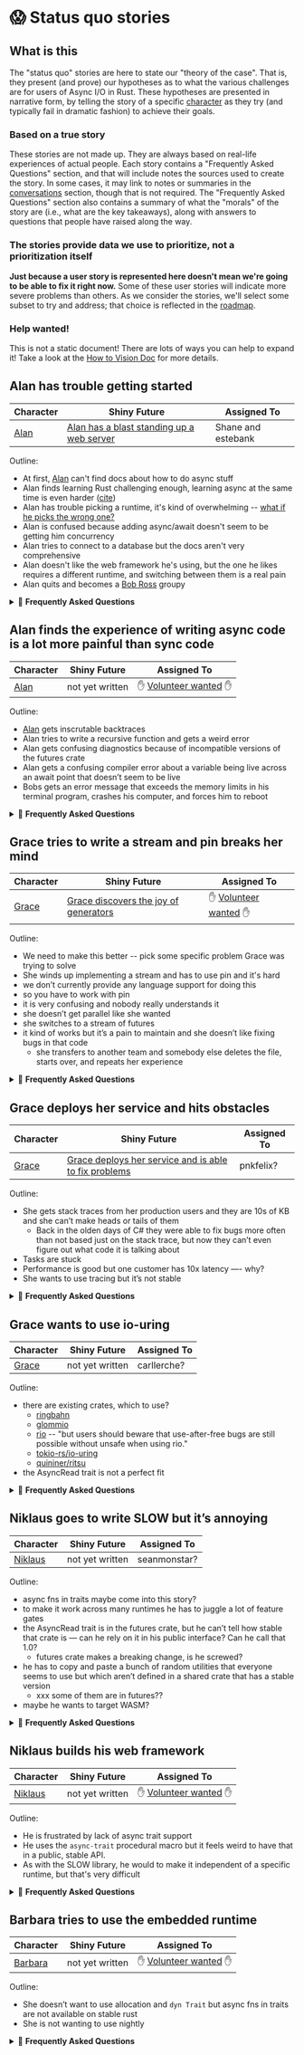 # 😱 Status quo stories

## What is this

The "status quo" stories are here to state our "theory of the case". That is, they present (and prove) our hypotheses as to what the various challenges are for users of Async I/O in Rust. These hypotheses are presented in narrative form, by telling the story of a specific [character] as they try (and typically fail in dramatic fashion) to achieve their goals.

[character]: ./characters.md

### Based on a true story

These stories are not made up. They are always based on real-life experiences of actual people. Each story contains a "Frequently Asked Questions" section, and that will include notes the sources used to create the story. In some cases, it may link to notes or summaries in the [conversations] section, though that is not required. The "Frequently Asked Questions" section also contains a summary of what the "morals" of the story are (i.e., what are the key takeaways), along with answers to questions that people have raised along the way.

[conversations]: ../conversations.md

### The stories provide data we use to prioritize, not a prioritization itself

**Just because a user story is represented here doesn't mean we're going to be able to fix it right now.** Some of these user stories will indicate more severe problems than others. As we consider the stories, we'll select some subset to try and address; that choice is reflected in the [roadmap].

[roadmap]: ./roadmap.md

### Help wanted!

This is not a static document! There are lots of ways you can help to expand it! Take a look at the [How to Vision Doc](./how_to_vision_doc.md) for more details.

[Alan]: ./characters.md#alan-the-startup-guy-trying-to-stand-up-a-web-stack-quickly
[Grace]: ./characters.md#grace-the-principal-engineer-hacking-on-t4-a-new-storage-service
[Niklaus]: ./characters.md#niklaus-the-developer-building-generic-rust-libraries-and-frameworks
[Barbara]: ./characters.md#barbara-embedded-developer-doing-networking
[Volunteer wanted]: ./how_to_vision_doc.md#how-can-i-finish-or-add-a-section-to-the-document

## Alan has trouble getting started

| Character | Shiny Future | Assigned To |
| --- | --- | --- |
| [Alan] | [Alan has a blast standing up a web server](./shiny_future.md#alan-has-a-blast-standing-up-a-web-server) | Shane and estebank |

Outline:

* At first, [Alan] can't find docs about how to do async stuff
* Alan finds learning Rust challenging enough, learning async at the same time is even harder ([cite](https://twitter.com/richardsabow/status/1345815115745140736))
* Alan has trouble picking a runtime, it's kind of overwhelming -- [what if he picks the wrong one?](https://twitter.com/EchoRior/status/1359965313979346944)
* Alan is confused because adding async/await doesn't seem to be getting him concurrency
* Alan tries to connect to a database but the docs aren't very comprehensive
* Alan doesn't like the web framework he's using, but the one he likes requires a different runtime, and switching between them is a real pain
* Alan quits and becomes a [Bob Ross] groupy

[Bob Ross]: https://www.pbs.org/show/best-joy-painting/

<details><summary>🤔 <b>Frequently Asked Questions</b></summary>
<p>

* **What are the morals of the story?**
    * Many people cite that picking a runtime is a stressful choice.
    * People want to be able to 'mix and match' the runtime, web framework, and other libraries and have things just work.
    * Information on async-await is hard to find and not yet well integrated into standard Rust learning materials.
    * Rust's async model is different from other languages (JavaScript, C#) and that can be confusing.
    * Learning async Rust is strictly more work than learning sync Rust, which is already harder than we'd like.
    * The async book as written gives way too many low-level details way too early.
* **Are you just making this stuff up?**
    * Not at all. This is based on a number of sources, including tweets but also personal conversations.
    * Some sources can be found in the conversations page:
        * [2021-02-12 Twitter thread](../conversations/2021-02-12-Twitter-Thread.md)
* **Why doesn't Alan go to the tutorial for some specific runtime?**
    * It's true that there are a number of excellent tutorials out there, like the one from [tokio](https://tokio.rs/tokio/tutorial) and [async-std](https://book.async.rs/tutorial/index.html). Unfortunately, Alan doesn't know about those runtimes yet! Alan wants to learn Rust, so that's where he started.

</p>
</details>

## Alan finds the experience of writing async code is a lot more painful than sync code

| Character | Shiny Future | Assigned To |
| --- | --- | --- |
| [Alan] | not yet written | ✋ [Volunteer wanted] ✋ |

Outline:

* [Alan] gets inscrutable backtraces
* Alan tries to write a recursive function and gets a weird error
* Alan gets confusing diagnostics because of incompatible versions of the futures crate
* Alan gets a confusing compiler error about a variable being live across an await point that doesn’t seem to be live
* Bobs gets an error message that exceeds the memory limits in his terminal program, crashes his computer, and forces him to reboot

<details><summary>🤔 <b>Frequently Asked Questions</b></summary>
<p>

* **What are the morals of the story?**
    * (Explain your key points here)
* **Are you just making this stuff up?**
    * (Cite important sources here; feel free to add files into the conversations folder for more details)

</p>
</details>

## Grace tries to write a stream and pin breaks her mind

| Character | Shiny Future | Assigned To |
| --- | --- | --- |
| [Grace] | [Grace discovers the joy of generators](./shiny_future.html#grace-discovers-the-joy-of-generators) | ✋ [Volunteer wanted] ✋ |

Outline:

* We need to make this better -- pick some specific problem Grace was trying to solve
* She winds up implementing a stream and has to use pin and it's hard
* we don’t currently provide any language support for doing this
* so you have to work with pin
* it is very confusing and nobody really understands it
* she doesn’t get parallel like she wanted
* she switches to a stream of futures 
* it kind of works but it’s a pain to maintain and she doesn’t like fixing bugs in that code
    * she transfers to another team and somebody else deletes the file, starts over, and repeats her experience

<details><summary>🤔 <b>Frequently Asked Questions</b></summary>
<p>

* **What are the morals of the story?**
    * (Explain your key points here)
* **Are you just making this stuff up?**
    * (Cite important sources here; feel free to add files into the conversations folder for more details)

</p>
</details>

## Grace deploys her service and hits obstacles

| Character | Shiny Future | Assigned To |
| --- | --- | --- |
| [Grace] | [Grace deploys her service and is able to fix problems] | pnkfelix? |

[Grace deploys her service and is able to fix problems]: ./shiny_future.md#grace-deploys-her-service-and-is-able-to-fix-problems

Outline:

* She gets stack traces from her production users and they are 10s of KB and she can’t make heads or tails of them
    * Back in the olden days of C# they were able to fix bugs more often than not based just on the stack trace, but now they can’t even figure out what code it is talking about
* Tasks are stuck
* Performance is good but one customer has 10x latency —- why?
* She wants to use tracing but it’s not stable

<details><summary>🤔 <b>Frequently Asked Questions</b></summary>
<p>

* **What are the morals of the story?**
    * (Explain your key points here)
* **Are you just making this stuff up?**
    * (Cite important sources here; feel free to add files into the conversations folder for more details)

</p>
</details>

## Grace wants to use io-uring

| Character | Shiny Future | Assigned To |
| --- | --- | --- |
| [Grace] | not yet written | carllerche? |

Outline:

* there are existing crates, which to use?
    * [ringbahn](https://github.com/ringbahn/ringbahn)
    * [glommio](https://github.com/DataDog/glommio)
    * [rio](https://crates.io/crates/rio) -- "but users should beware that use-after-free bugs are still possible without unsafe when using rio."
    * [tokio-rs/io-uring](https://github.com/tokio-rs/io-uring)
    * [quininer/ritsu](https://github.com/quininer/ritsu)
* the AsyncRead trait is not a perfect fit

<details><summary>🤔 <b>Frequently Asked Questions</b></summary>
<p>

* **What are the morals of the story?**
    * (Explain your key points here)
* **Are you just making this stuff up?**
    * (Cite important sources here; feel free to add files into the conversations folder for more details)

</p>
</details>

## Niklaus goes to write SLOW but it’s annoying

| Character | Shiny Future | Assigned To |
| --- | --- | --- |
| [Niklaus] | not yet written | seanmonstar? |

Outline:

* async fns in traits maybe come into this story?
* to make it work across many runtimes he has to juggle a lot of feature gates 
* the AsyncRead trait is in the futures crate, but he can’t tell how stable that crate is — can he rely on it in his public interface? Can he call that 1.0?
    * futures crate makes a breaking change, is he screwed?
* he has to copy and paste a bunch of random utilities that everyone seems to use but which aren’t defined in a shared crate that has a stable version
    * xxx some of them are in futures??
* maybe he wants to target WASM?

<details><summary>🤔 <b>Frequently Asked Questions</b></summary>
<p>

* **What are the morals of the story?**
    * (Explain your key points here)
* **Are you just making this stuff up?**
    * (Cite important sources here; feel free to add files into the conversations folder for more details)

</p>
</details>

## Niklaus builds his web framework

| Character | Shiny Future | Assigned To |
| --- | --- | --- |
| [Niklaus] | not yet written | ✋ [Volunteer wanted] ✋ |

Outline:

* He is frustrated by lack of async trait support
* He uses the `async-trait` procedural macro but it feels weird to have that in a public, stable API.
* As with the SLOW library, he would to make it independent of a specific runtime, but that's very difficult

<details><summary>🤔 <b>Frequently Asked Questions</b></summary>
<p>

* **What are the morals of the story?**
    * (Explain your key points here)
* **Are you just making this stuff up?**
    * (Cite important sources here; feel free to add files into the conversations folder for more details)

</p>
</details>

## Barbara tries to use the embedded runtime

| Character | Shiny Future | Assigned To |
| --- | --- | --- |
| [Barbara] | not yet written | ✋ [Volunteer wanted] ✋ |

Outline:

* She doesn’t want to use allocation and `dyn Trait` but async fns in traits are not available on stable rust
* She is not wanting to use nightly

<details><summary>🤔 <b>Frequently Asked Questions</b></summary>
<p>

* **What are the morals of the story?**
    * (Explain your key points here)
* **Are you just making this stuff up?**
    * (Cite important sources here; feel free to add files into the conversations folder for more details)

</p>
</details>
